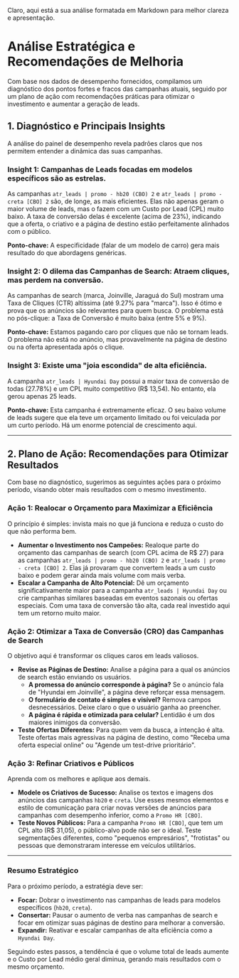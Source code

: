 Claro, aqui está a sua análise formatada em Markdown para melhor clareza e apresentação.

# Análise Estratégica e Recomendações de Melhoria

Com base nos dados de desempenho fornecidos, compilamos um diagnóstico dos pontos fortes e fracos das campanhas atuais, seguido por um plano de ação com recomendações práticas para otimizar o investimento e aumentar a geração de leads.

## 1. Diagnóstico e Principais Insights

A análise do painel de desempenho revela padrões claros que nos permitem entender a dinâmica das suas campanhas.

### Insight 1: Campanhas de Leads focadas em modelos específicos são as estrelas.

As campanhas `atr_leads | promo - hb20 (CBO) 2` e `atr_leads | promo - creta [CBO] 2` são, de longe, as mais eficientes. Elas não apenas geram o maior volume de leads, mas o fazem com um Custo por Lead (CPL) muito baixo. A taxa de conversão delas é excelente (acima de 23%), indicando que a oferta, o criativo e a página de destino estão perfeitamente alinhados com o público.

**Ponto-chave:** A especificidade (falar de um modelo de carro) gera mais resultado do que abordagens genéricas.

### Insight 2: O dilema das Campanhas de Search: Atraem cliques, mas perdem na conversão.

As campanhas de search (marca, Joinville, Jaraguá do Sul) mostram uma Taxa de Cliques (CTR) altíssima (até 9.27% para "marca"). Isso é ótimo e prova que os anúncios são relevantes para quem busca. O problema está no pós-clique: a Taxa de Conversão é muito baixa (entre 5% e 9%).

**Ponto-chave:** Estamos pagando caro por cliques que não se tornam leads. O problema não está no anúncio, mas provavelmente na página de destino ou na oferta apresentada após o clique.

### Insight 3: Existe uma "joia escondida" de alta eficiência.

A campanha `atr_leads | Hyundai Day` possui a maior taxa de conversão de todas (27.78%) e um CPL muito competitivo (R$ 13,54). No entanto, ela gerou apenas 25 leads.

**Ponto-chave:** Esta campanha é extremamente eficaz. O seu baixo volume de leads sugere que ela teve um orçamento limitado ou foi veiculada por um curto período. Há um enorme potencial de crescimento aqui.

---

## 2. Plano de Ação: Recomendações para Otimizar Resultados

Com base no diagnóstico, sugerimos as seguintes ações para o próximo período, visando obter mais resultados com o mesmo investimento.

### Ação 1: Realocar o Orçamento para Maximizar a Eficiência

O princípio é simples: invista mais no que já funciona e reduza o custo do que não performa bem.

* **Aumentar o Investimento nos Campeões:** Realoque parte do orçamento das campanhas de search (com CPL acima de R$ 27) para as campanhas `atr_leads | promo - hb20 (CBO) 2` e `atr_leads | promo - creta [CBO] 2`. Elas já provaram que convertem leads a um custo baixo e podem gerar ainda mais volume com mais verba.
* **Escalar a Campanha de Alto Potencial:** Dê um orçamento significativamente maior para a campanha `atr_leads | Hyundai Day` ou crie campanhas similares baseadas em eventos sazonais ou ofertas especiais. Com uma taxa de conversão tão alta, cada real investido aqui tem um retorno muito maior.

### Ação 2: Otimizar a Taxa de Conversão (CRO) das Campanhas de Search

O objetivo aqui é transformar os cliques caros em leads valiosos.

* **Revise as Páginas de Destino:** Analise a página para a qual os anúncios de search estão enviando os usuários.
    * **A promessa do anúncio corresponde à página?** Se o anúncio fala de "Hyundai em Joinville", a página deve reforçar essa mensagem.
    * **O formulário de contato é simples e visível?** Remova campos desnecessários. Deixe claro o que o usuário ganha ao preencher.
    * **A página é rápida e otimizada para celular?** Lentidão é um dos maiores inimigos da conversão.
* **Teste Ofertas Diferentes:** Para quem vem da busca, a intenção é alta. Teste ofertas mais agressivas na página de destino, como "Receba uma oferta especial online" ou "Agende um test-drive prioritário".

### Ação 3: Refinar Criativos e Públicos

Aprenda com os melhores e aplique aos demais.

* **Modele os Criativos de Sucesso:** Analise os textos e imagens dos anúncios das campanhas `hb20` e `creta`. Use esses mesmos elementos e estilo de comunicação para criar novas versões de anúncios para campanhas com desempenho inferior, como a `Promo HR [CBO]`.
* **Teste Novos Públicos:** Para a campanha `Promo HR [CBO]`, que tem um CPL alto (R$ 31,05), o público-alvo pode não ser o ideal. Teste segmentações diferentes, como "pequenos empresários", "frotistas" ou pessoas que demonstraram interesse em veículos utilitários.

---

### Resumo Estratégico

Para o próximo período, a estratégia deve ser:

* **Focar:** Dobrar o investimento nas campanhas de leads para modelos específicos (`hb20`, `creta`).
* **Consertar:** Pausar o aumento de verba nas campanhas de search e focar em otimizar suas páginas de destino para melhorar a conversão.
* **Expandir:** Reativar e escalar campanhas de alta eficiência como a `Hyundai Day`.

Seguindo estes passos, a tendência é que o volume total de leads aumente e o Custo por Lead médio geral diminua, gerando mais resultados com o mesmo orçamento.
